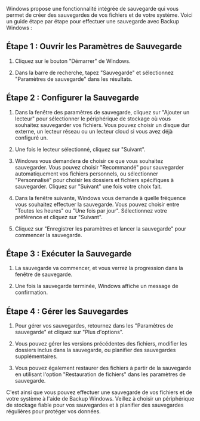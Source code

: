 Windows propose une fonctionnalité intégrée de sauvegarde qui vous permet de créer des sauvegardes de vos fichiers et de votre système. Voici un guide étape par étape pour effectuer une sauvegarde avec Backup Windows :

## Étape 1 : Ouvrir les Paramètres de Sauvegarde

1. Cliquez sur le bouton "Démarrer" de Windows.

2. Dans la barre de recherche, tapez "Sauvegarde" et sélectionnez "Paramètres de sauvegarde" dans les résultats.

## Étape 2 : Configurer la Sauvegarde

1. Dans la fenêtre des paramètres de sauvegarde, cliquez sur "Ajouter un lecteur" pour sélectionner le périphérique de stockage où vous souhaitez sauvegarder vos fichiers. Vous pouvez choisir un disque dur externe, un lecteur réseau ou un lecteur cloud si vous avez déjà configuré un.

2. Une fois le lecteur sélectionné, cliquez sur "Suivant".

3. Windows vous demandera de choisir ce que vous souhaitez sauvegarder. Vous pouvez choisir "Recommandé" pour sauvegarder automatiquement vos fichiers personnels, ou sélectionner "Personnalisé" pour choisir les dossiers et fichiers spécifiques à sauvegarder. Cliquez sur "Suivant" une fois votre choix fait.

4. Dans la fenêtre suivante, Windows vous demande à quelle fréquence vous souhaitez effectuer la sauvegarde. Vous pouvez choisir entre "Toutes les heures" ou "Une fois par jour". Sélectionnez votre préférence et cliquez sur "Suivant".

5. Cliquez sur "Enregistrer les paramètres et lancer la sauvegarde" pour commencer la sauvegarde.

## Étape 3 : Exécuter la Sauvegarde

1. La sauvegarde va commencer, et vous verrez la progression dans la fenêtre de sauvegarde.

2. Une fois la sauvegarde terminée, Windows affiche un message de confirmation.

## Étape 4 : Gérer les Sauvegardes

1. Pour gérer vos sauvegardes, retournez dans les "Paramètres de sauvegarde" et cliquez sur "Plus d'options".

2. Vous pouvez gérer les versions précédentes des fichiers, modifier les dossiers inclus dans la sauvegarde, ou planifier des sauvegardes supplémentaires.

3. Vous pouvez également restaurer des fichiers à partir de la sauvegarde en utilisant l'option "Restauration de fichiers" dans les paramètres de sauvegarde.

C'est ainsi que vous pouvez effectuer une sauvegarde de vos fichiers et de votre système à l'aide de Backup Windows. Veillez à choisir un périphérique de stockage fiable pour vos sauvegardes et à planifier des sauvegardes régulières pour protéger vos données.